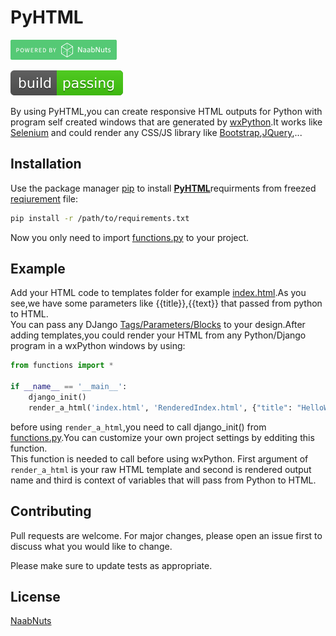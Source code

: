 # PyHTML

[![NaabNuts](images/PoweredByNaabnuts.png)](http://www.naabnuts.com/)

[![Build Status](images/passing.svg)](https://github.com/PouriaDiesel/PyHTML)

By using PyHTML,you can create responsive HTML outputs
for Python with program self created windows that are
generated by [wxPython](https://wxpython.org).It works like [Selenium](https://www.selenium.dev/) and could
render any CSS/JS library like [Bootstrap](https://getbootstrap.com/),[JQuery](https://jquery.com/),...

## Installation

Use the package manager [pip](https://pip.pypa.io/en/stable/)
to install <strong>[PyHTML](https://github.com/PouriaDiesel/PyHTML)</strong>requirments from 
freezed [reqiurement](requirements.txt) file:

```bash
pip install -r /path/to/requirements.txt
```

Now you only need to import [functions.py](functions.py)
to your project.

## Example
Add your HTML code to templates folder for example
[index.html](templates/index.html).As you see,we have 
some parameters like {{title}},{{text}} that passed 
from python to HTML.<br>You can pass any DJango 
[Tags/Parameters/Blocks](https://docs.djangoproject.com/en/3.0/ref/templates/builtins/) 
to your design.After adding templates,you could render 
your HTML from any Python/Django program in a wxPython 
windows by using:

```python
from functions import *

if __name__ == '__main__':
    django_init()
    render_a_html('index.html', 'RenderedIndex.html', {"title": "HelloWorld!", "text": "Hello World!"})
```
before using `render_a_html`,you need to call 
django_init() from [functions.py](functions.py).You can 
customize your own project settings by edditing this function.
<br>This function is needed to call before using wxPython.
First argument of `render_a_html` is your raw HTML template and
second is rendered output name and third is context of variables 
that will pass from Python to HTML.

## Contributing
Pull requests are welcome. For major changes, please open an issue first to discuss what you would like to change.

Please make sure to update tests as appropriate.

## License
[NaabNuts](http://www.naabnuts.com/)